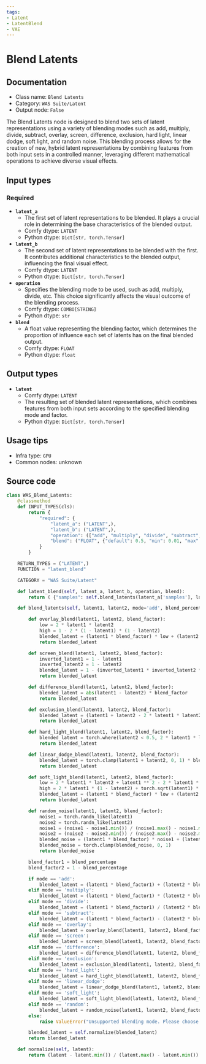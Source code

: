 ```yaml
---
tags:
- Latent
- LatentBlend
- VAE
---
```


# Blend Latents
## Documentation
- Class name: `Blend Latents`
- Category: `WAS Suite/Latent`
- Output node: `False`

The Blend Latents node is designed to blend two sets of latent representations using a variety of blending modes such as add, multiply, divide, subtract, overlay, screen, difference, exclusion, hard light, linear dodge, soft light, and random noise. This blending process allows for the creation of new, hybrid latent representations by combining features from both input sets in a controlled manner, leveraging different mathematical operations to achieve diverse visual effects.
## Input types
### Required
- **`latent_a`**
    - The first set of latent representations to be blended. It plays a crucial role in determining the base characteristics of the blended output.
    - Comfy dtype: `LATENT`
    - Python dtype: `Dict[str, torch.Tensor]`
- **`latent_b`**
    - The second set of latent representations to be blended with the first. It contributes additional characteristics to the blended output, influencing the final visual effect.
    - Comfy dtype: `LATENT`
    - Python dtype: `Dict[str, torch.Tensor]`
- **`operation`**
    - Specifies the blending mode to be used, such as add, multiply, divide, etc. This choice significantly affects the visual outcome of the blending process.
    - Comfy dtype: `COMBO[STRING]`
    - Python dtype: `str`
- **`blend`**
    - A float value representing the blending factor, which determines the proportion of influence each set of latents has on the final blended output.
    - Comfy dtype: `FLOAT`
    - Python dtype: `float`
## Output types
- **`latent`**
    - Comfy dtype: `LATENT`
    - The resulting set of blended latent representations, which combines features from both input sets according to the specified blending mode and factor.
    - Python dtype: `Dict[str, torch.Tensor]`
## Usage tips
- Infra type: `GPU`
- Common nodes: unknown


## Source code
```python
class WAS_Blend_Latents:
    @classmethod
    def INPUT_TYPES(cls):
        return {
            "required": {
                "latent_a": ("LATENT",),
                "latent_b": ("LATENT",),
                "operation": (["add", "multiply", "divide", "subtract", "overlay", "hard_light", "soft_light", "screen", "linear_dodge", "difference", "exclusion", "random"],),
                "blend": ("FLOAT", {"default": 0.5, "min": 0.01, "max": 1.0, "step": 0.01}),
            }
        }

    RETURN_TYPES = ("LATENT",)
    FUNCTION = "latent_blend"

    CATEGORY = "WAS Suite/Latent"

    def latent_blend(self, latent_a, latent_b, operation, blend):
        return ( {"samples": self.blend_latents(latent_a['samples'], latent_b['samples'], operation, blend)}, )

    def blend_latents(self, latent1, latent2, mode='add', blend_percentage=0.5):

        def overlay_blend(latent1, latent2, blend_factor):
            low = 2 * latent1 * latent2
            high = 1 - 2 * (1 - latent1) * (1 - latent2)
            blended_latent = (latent1 * blend_factor) * low + (latent2 * blend_factor) * high
            return blended_latent

        def screen_blend(latent1, latent2, blend_factor):
            inverted_latent1 = 1 - latent1
            inverted_latent2 = 1 - latent2
            blended_latent = 1 - (inverted_latent1 * inverted_latent2 * (1 - blend_factor))
            return blended_latent

        def difference_blend(latent1, latent2, blend_factor):
            blended_latent = abs(latent1 - latent2) * blend_factor
            return blended_latent

        def exclusion_blend(latent1, latent2, blend_factor):
            blended_latent = (latent1 + latent2 - 2 * latent1 * latent2) * blend_factor
            return blended_latent

        def hard_light_blend(latent1, latent2, blend_factor):
            blended_latent = torch.where(latent2 < 0.5, 2 * latent1 * latent2, 1 - 2 * (1 - latent1) * (1 - latent2)) * blend_factor
            return blended_latent

        def linear_dodge_blend(latent1, latent2, blend_factor):
            blended_latent = torch.clamp(latent1 + latent2, 0, 1) * blend_factor
            return blended_latent

        def soft_light_blend(latent1, latent2, blend_factor):
            low = 2 * latent1 * latent2 + latent1 ** 2 - 2 * latent1 * latent2 * latent1
            high = 2 * latent1 * (1 - latent2) + torch.sqrt(latent1) * (2 * latent2 - 1)
            blended_latent = (latent1 * blend_factor) * low + (latent2 * blend_factor) * high
            return blended_latent

        def random_noise(latent1, latent2, blend_factor):
            noise1 = torch.randn_like(latent1)
            noise2 = torch.randn_like(latent2)
            noise1 = (noise1 - noise1.min()) / (noise1.max() - noise1.min())
            noise2 = (noise2 - noise2.min()) / (noise2.max() - noise2.min())
            blended_noise = (latent1 * blend_factor) * noise1 + (latent2 * blend_factor) * noise2
            blended_noise = torch.clamp(blended_noise, 0, 1)
            return blended_noise

        blend_factor1 = blend_percentage
        blend_factor2 = 1 - blend_percentage

        if mode == 'add':
            blended_latent = (latent1 * blend_factor1) + (latent2 * blend_factor2)
        elif mode == 'multiply':
            blended_latent = (latent1 * blend_factor1) * (latent2 * blend_factor2)
        elif mode == 'divide':
            blended_latent = (latent1 * blend_factor1) / (latent2 * blend_factor2)
        elif mode == 'subtract':
            blended_latent = (latent1 * blend_factor1) - (latent2 * blend_factor2)
        elif mode == 'overlay':
            blended_latent = overlay_blend(latent1, latent2, blend_factor1)
        elif mode == 'screen':
            blended_latent = screen_blend(latent1, latent2, blend_factor1)
        elif mode == 'difference':
            blended_latent = difference_blend(latent1, latent2, blend_factor1)
        elif mode == 'exclusion':
            blended_latent = exclusion_blend(latent1, latent2, blend_factor1)
        elif mode == 'hard_light':
            blended_latent = hard_light_blend(latent1, latent2, blend_factor1)
        elif mode == 'linear_dodge':
            blended_latent = linear_dodge_blend(latent1, latent2, blend_factor1)
        elif mode == 'soft_light':
            blended_latent = soft_light_blend(latent1, latent2, blend_factor1)
        elif mode == 'random':
            blended_latent = random_noise(latent1, latent2, blend_factor1)
        else:
            raise ValueError("Unsupported blending mode. Please choose from 'add', 'multiply', 'divide', 'subtract', 'overlay', 'screen', 'difference', 'exclusion', 'hard_light', 'linear_dodge', 'soft_light', 'custom_noise'.")

        blended_latent = self.normalize(blended_latent)
        return blended_latent

    def normalize(self, latent):
        return (latent - latent.min()) / (latent.max() - latent.min())

```
